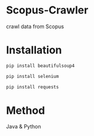 # Scopus-Crawler
crawl data from Scopus

# Installation
```bash
pip install beautifulsoup4
```
```bash
pip install selenium
```
```bash
pip install requests
```

# Method
Java & Python
